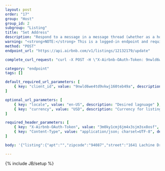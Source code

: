 ```yaml
---
layout: post
order: "17"
group: "Host"
group_id: 2
subgroup: "Listing"
title: "Set Address"
description: "Respond to a message in a message thread (whether as a host or guest)."
warning: "<strong>NOTE:</strong> This is a logged-in endpoint and requires an <strong>access_token</strong>. See <a href=\"#login-by-email\">Login Endpoints.</a>"
method: "POST"
endpoint_url: "https://api.airbnb.com/v1/listings/12132179/update"

complete_curl_request: "curl -X POST -H \"X-Airbnb-OAuth-Token: 9nwld6we4td9vkwj160teb49a\" -H \"Content-Type: application/json; charset=UTF-8\" --data-binary '{\"listing\":{\"apt\":\"\",\"zipcode\":\"94087\",\"street\":\"1641 Lachine Dr\",\"state\":\"CA\",\"lng\":-122.0455591008067,\"country_code\":\"US\",\"lat\":37.33981709659544,\"city\":\"Sunnyvale\"}}' --compressed https://api.airbnb.com/v1/listings/12132179/update?client_id=3092nxybyb0otqw18e8nh5nty&locale=en-US&currency=USD"

category: "endpoint"
tags: []

default_required_url_parameters: [
	{ key: "client_id", value: "9nwld6we4td9vkwj160teb49a", description: "API Key" }
]

optional_url_parameters: [
	{ key: "locale", value: "en-US", description: "Desired lagnuage" },
	{ key: "currency", value: "USD", description: "Currency for listings" }
]

required_header_parameters: [
	{ key: "X-Airbnb-OAuth-Token", value: "3m0ky1cmj6jm4x3sjm3sx8osf", description: "Airbnb auth token (from auth-ing with login endpoints)" },
	{ key: "Content-Type", value: "application/json; charset=UTF-8", description: "Content type" }
]

body: '{"listing":{"apt":"","zipcode":"94087","street":"1641 Lachine Dr","state":"CA","lng":-122.0455591008067,"country_code":"US","lat":37.33981709659544,"city":"Sunnyvale"}}'

---
```

{% include JB/setup %}
